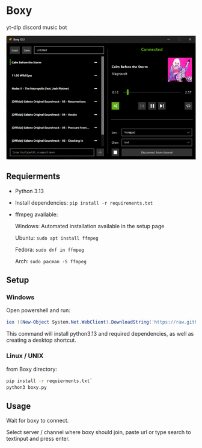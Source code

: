 # Boxy
yt-dlp discord music bot

![image](.assets/screenshot.png)
## Requierments

- Python 3.13
- Install dependencies: `pip install -r requirements.txt`
- ffmpeg available:
  
  Windows: Automated installation available in the setup page

  Ubuntu: `sudo apt install ffmpeg`

  Fedora: `sudo dnf in ffmpeg`

  Arch: `sudo pacman -S ffmpeg`

## Setup

### Windows

Open powershell and run:

```powershell
iex ((New-Object System.Net.WebClient).DownloadString('https://raw.githubusercontent.com/Odizinne/Boxy/refs/heads/main/run_boxy_console.ps1'))
```

This command will install python3.13 and required dependencies, as well as creating a desktop shortcut.

### Linux / UNIX

from Boxy directory:

```bash
pip install -r requierments.txt`
python3 boxy.py
```

## Usage 

Wait for boxy to connect.

Select server / channel where boxy should join, paste url or type search to textinput and press enter.
